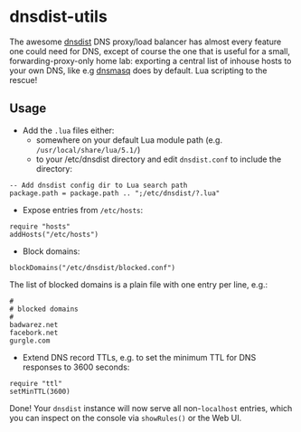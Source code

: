 # dnsdist-utils

The awesome [dnsdist](https://dnsdist.org/) DNS proxy/load balancer has almost every feature one could need for DNS, except of course the one that is useful for a small, forwarding-proxy-only home lab: exporting a central list of inhouse hosts to your own DNS, like e.g [dnsmasq](http://www.thekelleys.org.uk/dnsmasq/doc.html) does by default. Lua scripting to the rescue!

## Usage
- Add the ``.lua`` files either:
  - somewhere on your default Lua module path (e.g. ``/usr/local/share/lua/5.1/``)
  - to your /etc/dnsdist directory and edit ``dnsdist.conf`` to include the directory:
```
-- Add dnsdist config dir to Lua search path
package.path = package.path .. ";/etc/dnsdist/?.lua"
```
- Expose entries from ``/etc/hosts``:
```
require "hosts"
addHosts("/etc/hosts")
```

- Block domains:
```
blockDomains("/etc/dnsdist/blocked.conf")
```
The list of blocked domains is a plain file with one entry per line, e.g.:
```
#
# blocked domains
#
badwarez.net
facebork.net
gurgle.com
```

- Extend DNS record TTLs, e.g. to set the minimum TTL for DNS responses to 3600 seconds:
```
require "ttl"
setMinTTL(3600)
```

Done! Your ``dnsdist`` instance will now serve all non-``localhost`` entries,
which you can inspect on the console via ``showRules()`` or the Web UI.
